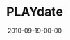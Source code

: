 ---
layout: message
category: message
series: "PLAY"
title: "PLAYdate"
date: 2010-09-19-00-00
message_id: 638
audio: "http://s3.amazonaws.com/crossroadsaudiomessages/Play01.mp3"
audio-duration: "42:29"
program: "http://s3.amazonaws.com/crossroads-media/media/legacy/documents/09_18-19_10Program.pdf"
description: "Brian Tome talks about the value of purposeless pleasure."
video: "https://s3.amazonaws.com/crossroadsvideomessages/play01.mp4"
video-duration: "42:35"
video-image: "http://s3.amazonaws.com/crossroads-media/images/legacy/content/PLAYdate_still.jpg"
explicit: false
---